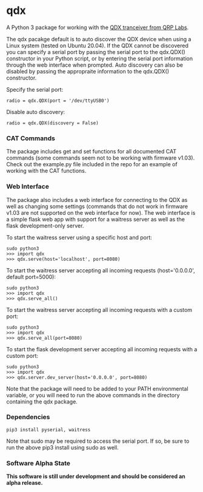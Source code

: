 # qdx

A Python 3 package for working with the [QDX tranceiver from QRP Labs](http://qrp-labs.com/qdx).

The qdx pacakge default is to auto discover the QDX device when using a Linux system (tested on Ubuntu 20.04). If the QDX cannot be discovered you can specify a serial port by passing the serial port to the qdx.QDX() constructor in your Python script, or by entering the serial port information through the web interface when prompted. Auto discovery can also be disabled by passing the appropraite information to the qdx.QDX() constructor.

Specify the serial port:
```
radio = qdx.QDX(port = '/dev/ttyUSB0')
```

Disable auto discovery:
```
radio = qdx.QDX(discovery = False)
```

### CAT Commands

The package includes get and set functions for all documented CAT commands (some commands seem not to be working with firmware v1.03). Check out the example.py file included in the repo for an example of working with the CAT functions.

### Web Interface

The package also includes a web interface for connecting to the QDX as well as changing some settings (commands that do not work in firmware v1.03 are not supported on the web interface for now). The web interface is a simple flask web app with support for a waitress server as well as the flask development-only server.

To start the waitress server using a specific host and port:
```
sudo python3
>>> import qdx
>>> qdx.serve(host='localhost', port=8080)
```

To start the waitress server accepting all incoming requests (host='0.0.0.0', default port=5000):
```
sudo python3
>>> import qdx
>>> qdx.serve_all()
```

To start the waitress server accepting all incoming requests with a custom port:
```
sudo python3
>>> import qdx
>>> qdx.serve_all(port=8080)
```

To start the flask development server accepting all incoming requests with a custom port:
```
sudo python3
>>> import qdx
>>> qdx.server.dev_server(host='0.0.0.0', port=8080)
```

Note that the package will need to be added to your PATH environmental variable, or you will need to run the above commands in the directory containing the qdx package.

### Dependencies

```
pip3 install pyserial, waitress
```
Note that sudo may be required to access the serial port. If so, be sure to run the above pip3 install using sudo as well.

### Software Alpha State

**This software is still under development and should be considered an alpha release.**
